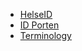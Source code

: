 
- [HelseID](https://www.nhn.no/tjenester/helseid)
- [ID Porten](https://eid.difi.no/nb/id-porten)
- [Terminology](https://docs.duendesoftware.com/identityserver/overview/terminology/)